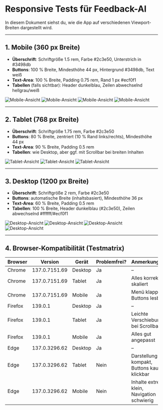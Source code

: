 # Responsive Tests für Feedback-AI

In diesem Dokument siehst du, wie die App auf verschiedenen Viewport-Breiten dargestellt wird.

---

## 1. Mobile (360 px Breite)

- **Überschrift**: Schriftgröße 1.5 rem, Farbe #2c3e50, Unterstrich in #3498db  
- **Buttons**: 100 % Breite, Mindesthöhe 44 px, Hintergrund #3498db, Text weiß  
- **Text-Area**: 100 % Breite, Padding 0.75 rem, Rand 1 px #ecf0f1  
- **Tabellen** (falls sichtbar): Header dunkelblau, Zeilen abwechselnd hellgrau/weiß  

![Mobile-Ansicht](responsive_mobile1.png)
![Mobile-Ansicht](responsive_mobile2.png)
![Mobile-Ansicht](responsive_mobile3.png)
![Mobile-Ansicht](responsive_mobile4.png)

---

## 2. Tablet (768 px Breite)

- **Überschrift**: Schriftgröße 1.75 rem, Farbe #2c3e50  
- **Buttons**: 80 % Breite, zentriert (10 % Rand links/rechts), Mindesthöhe 44 px  
- **Text-Area**: 90 % Breite, Padding 0.5 rem  
- **Tabellen**: wie Desktop, aber ggf. mit Scrollbar bei breiten Inhalten  

![Tablet-Ansicht](responsive_tablet1.png)
![Tablet-Ansicht](responsive_tablet2.png)
![Tablet-Ansicht](responsive_tablet3.png)

---

## 3. Desktop (1200 px Breite)

- **Überschrift**: Schriftgröße 2 rem, Farbe #2c3e50  
- **Buttons**: automatische Breite (inhaltsbasiert), Mindesthöhe 36 px  
- **Text-Area**: 60 % Breite, Padding 0.5 rem  
- **Tabellen**: 100 % Breite, Header dunkelblau (#2c3e50), Zeilen abwechselnd #ffffff/#ecf0f1  

![Desktop-Ansicht](Desktop1.png)
![Desktop-Ansicht](Desktop2.png)
![Desktop-Ansicht](Desktop3.png)
![Desktop-Ansicht](Desktop4.png)

---

## 4. Browser-Kompatibilität (Testmatrix)

| Browser   | Version           | Gerät    | Problemfrei? | Anmerkungen                                   |
|-----------|-------------------|----------|--------------|-----------------------------------------------|
| Chrome    | 137.0.7151.69     | Desktop  | Ja           | –                                             |
| Chrome    | 137.0.7151.69     | Tablet   | Ja           | Alles korrekt skaliert                        |
| Chrome    | 137.0.7151.69     | Mobile   | Ja           | Menü klappt, Buttons lesbar                   |
| Firefox   | 139.0.1           | Desktop  | Ja           | –                                             |
| Firefox   | 139.0.1           | Tablet   | Ja           | Leichte Verschiebung bei Scrollbar            |
| Firefox   | 139.0.1           | Mobile   | Ja           | Alles gut angepasst                           |
| Edge      | 137.0.3296.62     | Desktop  | Ja           | –                                             |
| Edge      | 137.0.3296.62     | Tablet   | Nein         | Darstellung zu kompakt, Buttons kaum klickbar |
| Edge      | 137.0.3296.62     | Mobile   | Nein         | Inhalte extrem klein, Navigation schwierig    |
